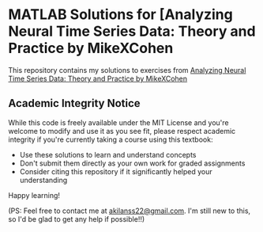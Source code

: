 # MATLAB Solutions for [Analyzing Neural Time Series Data: Theory and Practice by MikeXCohen

This repository contains my solutions to exercises from [Analyzing Neural Time Series Data: Theory and Practice by MikeXCohen](https://direct.mit.edu/books/monograph/4013/Analyzing-Neural-Time-Series-DataTheory-and)

## Academic Integrity Notice

While this code is freely available under the MIT License and you're welcome to modify and use it as you see fit, please respect academic integrity if you're currently taking a course using this textbook:
      
- Use these solutions to learn and understand concepts
- Don't submit them directly as your own work for graded assignments
- Consider citing this repository if it significantly helped your understanding

Happy learning!

(PS: Feel free to contact me at akilanss22@gmail.com. I'm still new to this, so I'd be glad to get any help if possible!!)
